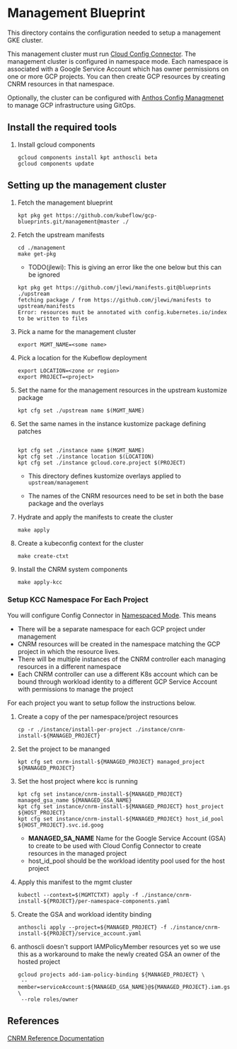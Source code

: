 # Management Blueprint

This directory contains the configuration needed to setup a management GKE cluster.

This management cluster must run [Cloud Config Connector](https://cloud.google.com/config-connector/docs/overview). The management cluster is configured in namespace mode.
Each namespace is associated with a Google Service Account which has owner permissions on 
one or more GCP projects. You can then create GCP resources by creating CNRM resources
in that namespace.

Optionally, the cluster can be configured with [Anthos Config Managmenet](https://cloud.google.com/anthos-config-management/docs) 
to manage GCP infrastructure using GitOps.

## Install the required tools

1. Install gcloud components

   ```
   gcloud components install kpt anthoscli beta
   gcloud components update
   ```

## Setting up the management cluster


1. Fetch the management blueprint

   ```
   kpt pkg get https://github.com/kubeflow/gcp-blueprints.git/management@master ./
   ```

1. Fetch the upstream manifests

   ```
   cd ./management
   make get-pkg
   ```

   * TODO(jlewi): This is giving an error like the one below but this can be ignored

    ```
    kpt pkg get https://github.com/jlewi/manifests.git@blueprints ./upstream
    fetching package / from https://github.com/jlewi/manifests to upstream/manifests
    Error: resources must be annotated with config.kubernetes.io/index to be written to files
    ```

1. Pick a name for the management cluster

   ```
   export MGMT_NAME=<some name>
   ```

1. Pick a location for the Kubeflow deployment

   ```
   export LOCATION=<zone or region>
   export PROJECT=<project>   
   ```

1. Set the name for the management resources in the upstream kustomize package

   ```
   kpt cfg set ./upstream name $(MGMT_NAME)   
   ```

1. Set the same names in the instance kustomize package defining patches

   ```   
   
   kpt cfg set ./instance name $(MGMT_NAME)   
   kpt cfg set ./instance location $(LOCATION)
   kpt cfg set ./instance gcloud.core.project $(PROJECT)   
   ```

   * This directory defines kustomize overlays applied to `upstream/management`

   * The names of the CNRM resources need to be set in both the base 
     package and the overlays

1. Hydrate and apply the manifests to create the cluster

   ```
   make apply
   ```

1. Create a kubeconfig context for the cluster

   ```
   make create-ctxt
   ```

1. Install the CNRM system components

   ```
   make apply-kcc
   ```

### Setup KCC Namespace For Each Project

You will configure Config Connector in [Namespaced Mode](https://cloud.google.com/config-connector/docs/concepts/installation-types#namespaced_mode). This means

* There will be a separate namespace for each GCP project under management
* CNRM resources will be created in the namespace matching the GCP project
  in which the resource lives.
* There will be multiple instances of the CNRM controller each managing
  resources in a different namespace
* Each CNRM controller can use a different K8s account which can be bound
  through workload identity to a different GCP Service Account with permissions to manage the project

For each project you want to setup follow the instructions below.

1. Create a copy of the per namespace/project resources

   ```
   cp -r ./instance/install-per-project ./instance/cnrm-install-${MANAGED_PROJECT}
   ```
1. Set the project to be mananged

   ```
   kpt cfg set cnrm-install-${MANAGED_PROJECT} managed_project ${MANAGED_PROJECT}
   ```

1. Set the host project where kcc is running

   ```
   kpt cfg set instance/cnrm-install-${MANAGED_PROJECT} managed_gsa_name ${MANAGED_GSA_NAME}
   kpt cfg set instance/cnrm-install-${MANAGED_PROJECT} host_project ${HOST_PROJECT}
   kpt cfg set instance/cnrm-install-${MANAGED_PROJECt} host_id_pool ${HOST_PROJECT}.svc.id.goog
   ```

   * **MANAGED_SA_NAME** Name for the Google Service Account (GSA) to create to be used
     with Cloud Config Connector to create resources in the managed project
   * host_id_pool should be the workload identity pool used for the host project

1. Apply this manifest to the mgmt cluster


   ```
   kubectl --context=$(MGMTCTXT) apply -f ./instance/cnrm-install-${PROJECT}/per-namespace-components.yaml
   ```

1. Create the GSA and workload identity binding

   ```
   anthoscli apply --project=${MANAGED_PROJECT} -f ./instance/cnrm-install-${PROJECT}/service_account.yaml
   ```

1. anthoscli doesn't support IAMPolicyMember resources yet so we use this as a workaround
   to make the newly created GSA an owner of the hosted project

   ```
   gcloud projects add-iam-policy-binding ${MANAGED_PROJECT} \
    --member=serviceAccount:${MANAGED_GSA_NAME}@${MANAGED_PROJECT}.iam.gserviceaccount.com  \
    --role roles/owner
   ```

## References

[CNRM Reference Documentation](https://cloud.google.com/config-connector/docs/reference/resources) 
